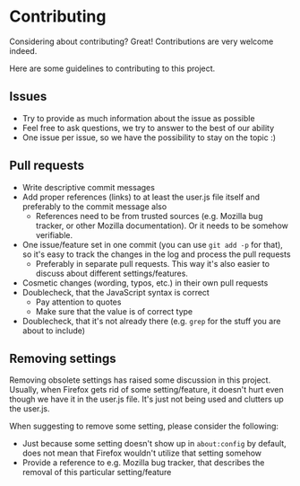 Contributing
============

Considering about contributing? Great! Contributions are very welcome indeed.

Here are some guidelines to contributing to this project.

Issues
------

* Try to provide as much information about the issue as possible
* Feel free to ask questions, we try to answer to the best of our ability
* One issue per issue, so we have the possibility to stay on the topic :)

Pull requests
-------------

* Write descriptive commit messages
* Add proper references (links) to at least the user.js file itself and preferably to the commit message also
  * References need to be from trusted sources (e.g. Mozilla bug tracker, or other Mozilla documentation). Or it needs to be somehow verifiable.
* One issue/feature set in one commit (you can use ```git add -p``` for that), so it's easy to track the changes in the log and process the pull requests
  * Preferably in separate pull requests. This way it's also easier to discuss about different settings/features.
* Cosmetic changes (wording, typos, etc.) in their own pull requests
* Doublecheck, that the JavaScript syntax is correct
  * Pay attention to quotes
  * Make sure that the value is of correct type
* Doublecheck, that it's not already there (e.g. ```grep``` for the stuff you are about to include)

Removing settings
-----------------

Removing obsolete settings has raised some discussion in this project. Usually, when Firefox gets rid of some setting/feature, it doesn't hurt even though we have it in the user.js file. It's just not being used and clutters up the user.js.

When suggesting to remove some setting, please consider the following:

* Just because some setting doesn't show up in ```about:config``` by default, does not mean that Firefox wouldn't utilize that setting somehow
* Provide a reference to e.g. Mozilla bug tracker, that describes the removal of this particular setting/feature
